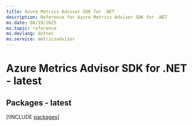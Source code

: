 ```yaml
---
title: Azure Metrics Advisor SDK for .NET
description: Reference for Azure Metrics Advisor SDK for .NET
ms.date: 08/19/2025
ms.topic: reference
ms.devlang: dotnet
ms.service: metricsadvisor
---
```

# Azure Metrics Advisor SDK for .NET - latest
## Packages - latest
[!INCLUDE [packages](metrics-advisor-index.md)]